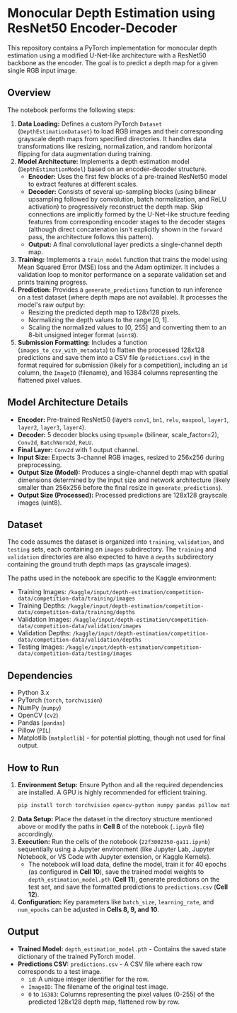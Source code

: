 # Monocular Depth Estimation using ResNet50 Encoder-Decoder

This repository contains a PyTorch implementation for monocular depth estimation using a modified U-Net-like architecture with a ResNet50 backbone as the encoder. The goal is to predict a depth map for a given single RGB input image.

## Overview

The notebook performs the following steps:

1.  **Data Loading:** Defines a custom PyTorch `Dataset` (`DepthEstimationDataset`) to load RGB images and their corresponding grayscale depth maps from specified directories. It handles data transformations like resizing, normalization, and random horizontal flipping for data augmentation during training.
2.  **Model Architecture:** Implements a depth estimation model (`DepthEstimationModel`) based on an encoder-decoder structure.
    *   **Encoder:** Uses the first few blocks of a pre-trained ResNet50 model to extract features at different scales.
    *   **Decoder:** Consists of several up-sampling blocks (using bilinear upsampling followed by convolution, batch normalization, and ReLU activation) to progressively reconstruct the depth map. Skip connections are implicitly formed by the U-Net-like structure feeding features from corresponding encoder stages to the decoder stages (although direct concatenation isn't explicitly shown in the `forward` pass, the architecture follows this pattern).
    *   **Output:** A final convolutional layer predicts a single-channel depth map.
3.  **Training:** Implements a `train_model` function that trains the model using Mean Squared Error (MSE) loss and the Adam optimizer. It includes a validation loop to monitor performance on a separate validation set and prints training progress.
4.  **Prediction:** Provides a `generate_predictions` function to run inference on a test dataset (where depth maps are not available). It processes the model's raw output by:
    *   Resizing the predicted depth map to 128x128 pixels.
    *   Normalizing the depth values to the range [0, 1].
    *   Scaling the normalized values to [0, 255] and converting them to an 8-bit unsigned integer format (`uint8`).
5.  **Submission Formatting:** Includes a function (`images_to_csv_with_metadata`) to flatten the processed 128x128 predictions and save them into a CSV file (`predictions.csv`) in the format required for submission (likely for a competition), including an `id` column, the `ImageID` (filename), and 16384 columns representing the flattened pixel values.

## Model Architecture Details

*   **Encoder:** Pre-trained ResNet50 (layers `conv1`, `bn1`, `relu`, `maxpool`, `layer1`, `layer2`, `layer3`, `layer4`).
*   **Decoder:** 5 decoder blocks using `Upsample` (bilinear, scale\_factor=2), `Conv2d`, `BatchNorm2d`, `ReLU`.
*   **Final Layer:** `Conv2d` with 1 output channel.
*   **Input Size:** Expects 3-channel RGB images, resized to 256x256 during preprocessing.
*   **Output Size (Model):** Produces a single-channel depth map with spatial dimensions determined by the input size and network architecture (likely smaller than 256x256 before the final resize in `generate_predictions`).
*   **Output Size (Processed):** Processed predictions are 128x128 grayscale images (uint8).

## Dataset

The code assumes the dataset is organized into `training`, `validation`, and `testing` sets, each containing an `images` subdirectory. The `training` and `validation` directories are also expected to have a `depths` subdirectory containing the ground truth depth maps (as grayscale images).

The paths used in the notebook are specific to the Kaggle environment:
*   Training Images: `/kaggle/input/depth-estimation/competition-data/competition-data/training/images`
*   Training Depths: `/kaggle/input/depth-estimation/competition-data/competition-data/training/depths`
*   Validation Images: `/kaggle/input/depth-estimation/competition-data/competition-data/validation/images`
*   Validation Depths: `/kaggle/input/depth-estimation/competition-data/competition-data/validation/depths`
*   Testing Images: `/kaggle/input/depth-estimation/competition-data/competition-data/testing/images`

## Dependencies

*   Python 3.x
*   PyTorch (`torch`, `torchvision`)
*   NumPy (`numpy`)
*   OpenCV (`cv2`)
*   Pandas (`pandas`)
*   Pillow (`PIL`)
*   Matplotlib (`matplotlib`) - for potential plotting, though not used for final output.

## How to Run

1.  **Environment Setup:** Ensure Python and all the required dependencies are installed. A GPU is highly recommended for efficient training.
    ```bash
    pip install torch torchvision opencv-python numpy pandas pillow matplotlib
    ```
2.  **Data Setup:** Place the dataset in the directory structure mentioned above or modify the paths in **Cell 8** of the notebook (`.ipynb` file) accordingly.
3.  **Execution:** Run the cells of the notebook (`22f3002350-ga11.ipynb`) sequentially using a Jupyter environment (like Jupyter Lab, Jupyter Notebook, or VS Code with Jupyter extension, or Kaggle Kernels).
    *   The notebook will load data, define the model, train it for 40 epochs (as configured in **Cell 10**), save the trained model weights to `depth_estimation_model.pth` (**Cell 11**), generate predictions on the test set, and save the formatted predictions to `predictions.csv` (**Cell 12**).
4.  **Configuration:** Key parameters like `batch_size`, `learning_rate`, and `num_epochs` can be adjusted in **Cells 8, 9, and 10**.

## Output

*   **Trained Model:** `depth_estimation_model.pth` - Contains the saved state dictionary of the trained PyTorch model.
*   **Predictions CSV:** `predictions.csv` - A CSV file where each row corresponds to a test image.
    *   `id`: A unique integer identifier for the row.
    *   `ImageID`: The filename of the original test image.
    *   `0` to `16383`: Columns representing the pixel values (0-255) of the predicted 128x128 depth map, flattened row by row.